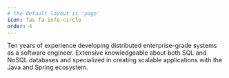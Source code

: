 ```yaml
---
# the default layout is 'page'
icon: fas fa-info-circle
order: 4
---
```



Ten years of experience developing distributed enterprise-grade systems as a software engineer.
Extensive knowledgeable about both SQL and NoSQL databases and specialized in creating scalable applications with the Java and Spring ecosystem.

